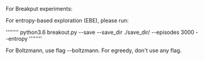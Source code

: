 For Breakput experiments:

For entropy-based exploration (EBE), please run:

''''''''
	python3.6 breakout.py --save --save_dir ./save_dir/ --episodes 3000 --entropy 
''''''''

For Boltzmann, use flag --boltzmann. For egreedy, don't use any flag.

